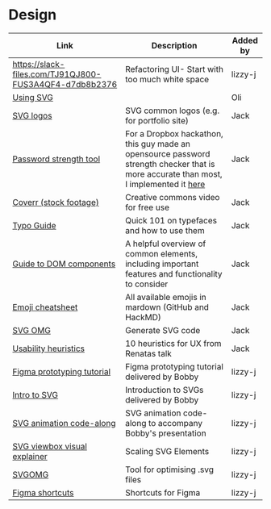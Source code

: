 # Design

| Link | Description | Added by |
| ---- | ----------- | -------- |
| https://slack-files.com/TJ91QJ800-FUS3A4QF4-d7db8b2376| Refactoring UI- Start with too much white space | lizzy-j   |
| [Using SVG](https://css-tricks.com/using-svg/) | | Oli |
| [SVG logos](https://simpleicons.org/) | SVG common logos (e.g. for portfolio site) | Jack |
| [Password strength tool](https://dropbox.tech/security/zxcvbn-realistic-password-strength-estimation) | For a Dropbox hackathon, this guy made an opensource password strength checker that is more accurate than most, I implemented it [here](https://github.com/jackherizsmith/password-strength/) | Jack |
|[Coverr (stock footage)](https://coverr.co/)| Creative commons video for free use |Jack|
|[Typo Guide](http://www.typogui.de/)|Quick 101 on typefaces and how to use them|Jack|
|[Guide to DOM components](https://material.io/components)|A helpful overview of common elements, including important features and functionality to consider|Jack|
|[Emoji cheatsheet](https://github.com/ikatyang/emoji-cheat-sheet/blob/master/README.md)|All available emojis in mardown (GitHub and HackMD)|Jack|
|[SVG OMG](https://jakearchibald.github.io/svgomg/)|Generate SVG code|Jack|
|[Usability heuristics](https://www.nngroup.com/articles/ten-usability-heuristics/) | 10 heuristics for UX from Renatas talk |Jack|
|[Figma prototyping tutorial](https://github.com/bobbysebolao/figma-prototyping-tutorial) | Figma prototyping tutorial delivered by Bobby |lizzy-j|
|[Intro to SVG](https://docs.google.com/presentation/d/1Ku1wZ_NJbYDfR7SAzIpDkm7ox_Uy1wavj0gSGxjGHF0/edit?usp=sharing) | Introduction to SVGs delivered by Bobby |lizzy-j|
|[SVG animation code-along](https://github.com/bobbysebolao/learn-svg-animation) | SVG animation code-along to accompany Bobby's presentation | lizzy-j|
|[SVG viewbox visual explainer](https://wattenberger.com/guide/scaling-svg) | Scaling SVG Elements | lizzy-j|
|[SVGOMG](https://jakearchibald.github.io/svgomg/) | Tool for optimising .svg files | lizzy-j|
|[Figma shortcuts](https://shortcuts.design/toolspage-figma.html) | Shortcuts for Figma | lizzy-j|
